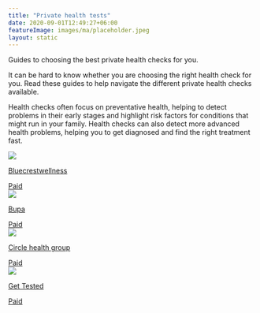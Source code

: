 ```yaml
---
title: "Private health tests"
date: 2020-09-01T12:49:27+06:00
featureImage: images/ma/placeholder.jpeg
layout: static
---
```


Guides to choosing the best private health checks for you.

It can be hard to know whether you are choosing the right health check for you. Read these guides to help navigate the different private health checks available.

Health checks often focus on preventative health, helping to detect problems in their early stages and highlight risk factors for conditions that might run in your family. Health checks can also detect more advanced health problems, helping you to get diagnosed and find the right treatment fast.

<a class="ma-link" href="https://www.bluecrestwellness.com/health-checks"><div class="ma-card"><div class="ma-icon"><img src ="/images/icon-pound.png"/></div><div class="ma-name"><p>Bluecrestwellness</p></div><div class="ma-paid-text"><span>Paid</span></div></div></a><a class="ma-link" href="https://www.bupa.co.uk/health/health-assessments/compare-health-assessments"><div class="ma-card"><div class="ma-icon"><img src ="/images/icon-pound.png"/></div><div class="ma-name"><p>Bupa</p></div><div class="ma-paid-text"><span>Paid</span></div></div></a><a class="ma-link" href="https://www.circlehealthgroup.co.uk/treatments/health-assessments--advanced"><div class="ma-card"><div class="ma-icon"><img src ="/images/icon-pound.png"/></div><div class="ma-name"><p>Circle health group</p></div><div class="ma-paid-text"><span>Paid</span></div></div></a><a class="ma-link" href="https://www.awin1.com/cread.php?awinmid=45209&awinaffid=1198638&ued=https%3A%2F%2Fgettested.co.uk%2F"><div class="ma-card"><div class="ma-icon"><img src ="/images/icon-pound.png"/></div><div class="ma-name"><p>Get Tested</p></div><div class="ma-paid-text"><span>Paid</span></div></div></a>  

<br/><br/>






